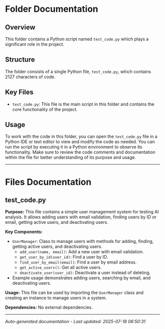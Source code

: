 # Folder Documentation

## Overview
This folder contains a Python script named `test_code.py` which plays a significant role in the project.

## Structure
The folder consists of a single Python file, `test_code.py`, which contains 2127 characters of code.

## Key Files
- `test_code.py`: This file is the main script in this folder and contains the core functionality of the project.

## Usage
To work with the code in this folder, you can open the `test_code.py` file in a Python IDE or text editor to view and modify the code as needed. You can run the script by executing it in a Python environment to observe its functionality. Make sure to review the code comments and documentation within the file for better understanding of its purpose and usage.

---

# Files Documentation

## test_code.py

**Purpose:** This file contains a simple user management system for testing AI analysis. It allows adding users with email validation, finding users by ID or email, getting active users, and deactivating users.

**Key Components:**
- `UserManager`: Class to manage users with methods for adding, finding, getting active users, and deactivating users.
  - `add_user(name, email)`: Add a new user with email validation.
  - `get_user_by_id(user_id)`: Find a user by ID.
  - `find_user_by_email(email)`: Find a user by email address.
  - `get_active_users()`: Get all active users.
  - `deactivate_user(user_id)`: Deactivate a user instead of deleting.
- Example usage demonstrates adding users, searching by email, and deactivating users.

**Usage:** This file can be used by importing the `UserManager` class and creating an instance to manage users in a system.

**Dependencies:** No external dependencies.

---
*Auto-generated documentation - Last updated: 2025-07-18 06:50:31*
